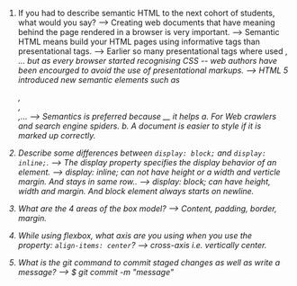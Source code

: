 1. If you had to describe semantic HTML to the next cohort of students, what would you say?
	-->	Creating web documents that have meaning behind the page rendered in a browser is very important.
	--> Semantic HTML means build your HTML pages using informative tags than presentational tags.
	--> Earlier so many presentational tags where used <font> , <i>... but as every browser started recognising CSS -- web authors have been encourged to avoid the use of presentational markups.
	--> HTML 5 introduced new semantic elements such as <section>, <article>, <nav>,<time>...
	--> Semantics is preferred because __ it helps
		a.    For Web crawlers and search engine spiders.
		b.	  A document is easier to style if it is marked up correctly. 


2. Describe some differences between ```display: block;``` and ```display: inline;```.
	-->  The display property specifies the display behavior of an element. 
	-->  display: inline; can not have height or a width and verticle margin. And stays in same row..
	-->  display: block; can have height, width and margin. And block element always starts on newline.

3. What are the 4 areas of the box model?
	--> Content, padding, border, margin.

4. While using flexbox, what axis are you using when you use the property: ```align-items: center```?
	--> cross-axis i.e. vertically center.

5. What is the git command to commit staged changes as well as write a message? 
	--> $ git commit -m "message"